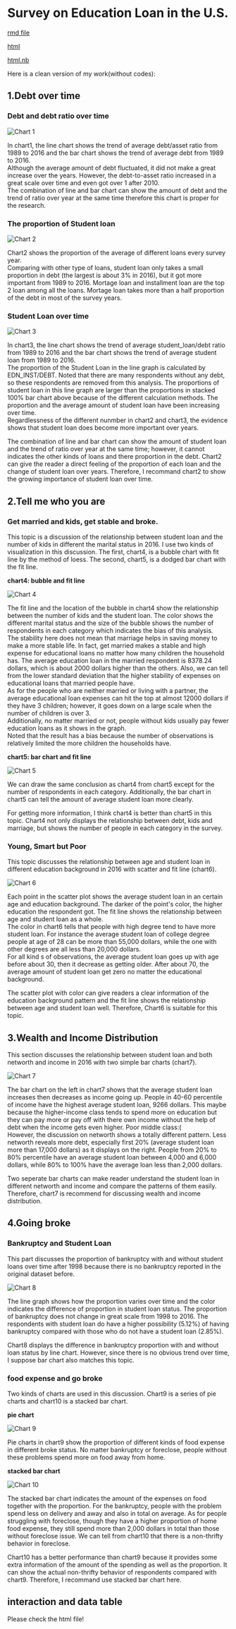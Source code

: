 # Survey on Education Loan in the U.S.

[rmd file](https://github.com/QMSS-G5063-2020/Zijin_Zhou/blob/master/hw01/hw01.Rmd)

[html](https://github.com/QMSS-G5063-2020/Zijin_Zhou/blob/master/hw01/hw01.html)

[html.nb](https://github.com/QMSS-G5063-2020/Zijin_Zhou/blob/master/hw01/hw01.nb.html)

Here is a clean version of my work(without codes):
## 1.Debt over time
### Debt and debt ratio over time
![Chart 1](https://github.com/QMSS-G5063-2020/Zijin_Zhou/blob/master/hw01/charts/chart1.png)

In chart1, the line chart shows the trend of average debt/asset ratio from 1989 to 2016 and the bar chart shows the trend of average debt from 1989 to 2016.   
Although the average amount of debt fluctuated, it did not make a great increase over the years. However, the debt-to-asset ratio increased in a great scale over time and even got over 1 after 2010.    
The combination of line and bar chart can show the amount of debt and the trend of ratio over year at the same time therefore this chart is proper for the research.

### The proportion of Student loan
![Chart 2](https://github.com/QMSS-G5063-2020/Zijin_Zhou/blob/master/hw01/charts/chart2.png)

Chart2 shows the proportion of the average of different loans every survey year.    
Comparing with other type of loans, student loan only takes a small proportion in debt (the largest is about 3% in 2016), but it got more important from 1989 to 2016. Mortage loan and installment loan are the top 2 loan among all the loans. Mortage loan takes more than a half proportion of the debt in most of the survey years.

### Student Loan over time
![Chart 3](https://github.com/QMSS-G5063-2020/Zijin_Zhou/blob/master/hw01/charts/chart3.png)

In chart3, the line chart shows the trend of average student_loan/debt ratio from 1989 to 2016 and the bar chart shows the trend of average student loan from 1989 to 2016.    
The proportion of the Student Loan in the line graph is calculated by EDN_INST/DEBT. Noted that there are many respondents without any debt, so these respondents are removed from this analysis. The proportions of student loan in this line graph are larger than the proportions in stacked 100% bar chart above because of the different calculation methods. The proportion and the average amount of student loan have been increasing over time.     
Regardlessness of the different nunmber in chart2 and chart3, the evidence shows that student loan does become more important over years.

The combination of line and bar chart can show the amount of student loan and the trend of ratio over year at the same time; however, it cannot indicates the other kinds of loans and there proportion in the debt. Chart2 can give the reader a direct feeling of the proportion of each loan and the change of student loan over years. Therefore, I recommand chart2 to show the growing importance of student loan over time.

## 2.Tell me who you are
### Get married and kids, get stable and broke.

This topic is a discussion of the relationship between student loan and the number of kids in different the marital status in 2016. I use two kinds of visualization in this discussion. The first, chart4, is a bubble chart with fit line by the method of loess. The second, chart5, is a dodged bar chart with the fit line.

**chart4: bubble and fit line**

![Chart 4](https://github.com/QMSS-G5063-2020/Zijin_Zhou/blob/master/hw01/charts/chart4.png)

The fit line and the location of the bubble in chart4 show the relationship between the number of kids and the student loan. The color shows the different marital status and the size of the bubble shows the number of respondents in each category which indicates the bias of this analysis.   
The stability here does not mean that marriage helps in saving money to make a more stable life. In fact, get married makes a stable and high expense for educational loans no matter how many children the household has. The average education loan in the married respondent is 8378.24 dollars, which is about 2000 dollars higher than the others. Also, we can tell from the lower standard deviation that the higher stability of expenses on educational loans that married people have.     
As for the people who are neither married or living with a partner, the average educational loan expenses can hit the top at almost 12000 dollars if they have 3 children; however, it goes down on a large scale when the number of children is over 3.       
Additionally, no matter married or not, people without kids usually pay fewer education loans as it shows in the graph.     
Noted that the result has a bias because the number of observations is relatively limited the more children the households have. 

**chart5: bar chart and fit line**   

![Chart 5](https://github.com/QMSS-G5063-2020/Zijin_Zhou/blob/master/hw01/charts/chart5.png)

We can draw the same conclusion as chart4 from chart5 except for the number of respondents in each category. Additionally, the bar chart in chart5 can tell the amount of average student loan more clearly.    

For getting more information, I think chart4 is better than chart5 in this topic. Chart4 not only displays the relationship between debt, kids and marriage, but shows the number of people in each category in the survey.

### Young, Smart but Poor

This topic discusses the relationship between age and student loan in different education background in 2016 with scatter and fit line (chart6).

![Chart 6](https://github.com/QMSS-G5063-2020/Zijin_Zhou/blob/master/hw01/charts/chart6.png)

Each point in the scatter plot shows the average student loan in an certain age and education background. The darker of the point's color, the higher education the respondent got. The fit line shows the relationship between age and student loan as a whole.   
The color in chart6 tells that people with high degree tend to have more student loan. For instance the average student loan of college degree people at age of 28 can be more than 55,000 dollars, while the one with other degrees are all less than 20,000 dollars.    
For all kind s of observations, the average student loan goes up with age before about 30, then it decrease as getting older. After about 70, the average amount of student loan get zero no matter the educational background.    

The scatter plot with color can give readers a clear information of the education background pattern and the fit line shows the relationship between age and student loan well. Therefore, Chart6 is suitable for this topic.

## 3.Wealth and Income Distribution

This section discusses the relationship between student loan and both networth and income in 2016 with two simple bar charts (chart7).

![Chart 7](https://github.com/QMSS-G5063-2020/Zijin_Zhou/blob/master/hw01/charts/chart7.png)

The bar chart on the left in chart7 shows that the average student loan increases then decreases as income going up. People in 40-60 percentile of income have the highest average student loan, 9266 dollars. This maybe because the higher-income class tends to spend more on education but they can pay more or pay off with there own income without the help of debt when the income gets even higher. Poor middle class:(    
However, the discussion on networth shows a totally different pattern. Less networth reveals more debt, especially first 20% (average student loan more than 17,000 dollars) as it displays on the right. People from 20% to 80% percentile have an average student loan between 4,000 and 6,000 dollars, while 80% to 100% have the average loan less than 2,000 dollars.

Two seperate bar charts can make reader understand the student loan in different networth and income and compare the patterns of them easily. Therefore, chart7 is recommend for discussing wealth and income distribution.

## 4.Going broke
### Bankruptcy and Student Loan

This part discusses the proportion of bankruptcy with and without student loans over time after 1998 because there is no bankruptcy reported in the original dataset before. 

![Chart 8](https://github.com/QMSS-G5063-2020/Zijin_Zhou/blob/master/hw01/charts/chart8.png)

The line graph shows how the proportion varies over time and the color indicates the difference of proportion in student loan status. The proportion of bankruptcy does not change in great scale from 1998 to 2016. The respondents with student loan do have a higher possibility (5.12%) of having bankruptcy compared with those who do not have a student loan (2.85%). 

Chart8 displays the difference in bankruptcy proportion with and without loan status by line chart. However, since there is no obvious trend over time, I suppose bar chart also matches this topic.


### food expense and go broke

Two kinds of charts are used in this discussion. Chart9 is a series of pie charts and chart10 is a stacked bar chart.

**pie chart**

![Chart 9](https://github.com/QMSS-G5063-2020/Zijin_Zhou/blob/master/hw01/charts/chart9.png)

Pie charts in chart9 show the proportion of different kinds of food expense in different broke status. No matter bankruptcy or foreclose, people without these problems spend more on food away from home.

**stacked bar chart**

![Chart 10](https://github.com/QMSS-G5063-2020/Zijin_Zhou/blob/master/hw01/charts/chart10.png)

The stacked bar chart indicates the amount of the expenses on food together with the proportion. For the bankruptcy, people with the problem spend less on delivery and away and also in total on average. As for people struggling with foreclose, though they have a higher proportion of home food expense, they still spend more than 2,000 dollars in total than those without foreclose issue. We can tell from chart10 that there is a non-thrifty behavior in foreclose.

Chart10 has a better performance than chart9 because it provides some extra information of the amount of the spending as well as the proportion. It can show the actual non-thrifty behavior of respondents compared with chart9. Therefore, I recommand use stacked bar chart here.

## interaction and data table

Please check the html file!
